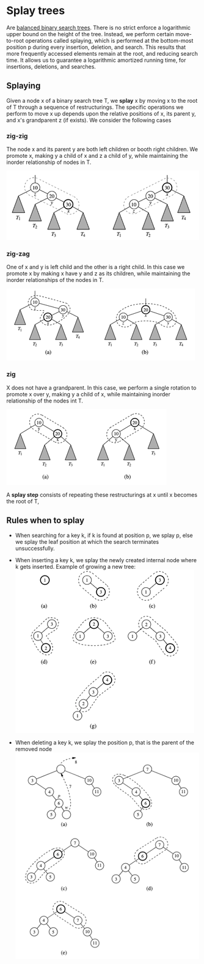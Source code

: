 # Splay trees

Are [balanced binary search trees](balanced_search_trees.md). There is no strict enforce a logarithmic upper bound on the height of the tree. Instead, we perform certain move-to-root operations called splaying, which is performed at the bottom-most position p during every insertion, deletion, and search. This results that more frequently accessed elements remain at the root, and reducing search time. It allows us to guarantee a logarithmic amortized running time, for insertions, deletions, and searches. 

## Splaying
Given a node x of a binary search tree T, we **splay** x by moving x to the root of T through a sequence of restructurings. The specific operations we perform to move x up depends upon the relative positions of x, its parent y, and x's grandparent z (if exists). We consider the following cases

### zig-zig
The node x and its parent y are both left children or booth right children. We promote x, making y a child of x and z a child of y, while maintaining the inorder relationship of nodes in T.

![zig zig](../.images/algorithms/splay_tree_zig_zig.png)

### zig-zag 

One of x and y is left child and the other is a right child. In this case we promote x by making x have y and z as its children, while maintaining the inorder relationships of the nodes in T.

![zig zag](../.images/algorithms/splay_tree_zig_zag.png)
   
### zig 

X does not have a grandparent. In this case, we perform a single rotation to promote x over y, making y a child of x, while maintaining inorder relationship of the nodes int T.

![zag](../.images/algorithms/splay_tree_zag.png)

A **splay step** consists of repeating these restructurings at x until x becomes the root of T, 

## Rules when to splay
* When searching for a key k, if k is found at position p, we splay p, else we splay the leaf position at which the search terminates unsuccessfully. 
* When inserting a key k, we splay the newly created internal node where k gets inserted. Example of growing a new tree:
  ![splay insertion](../.images/algorithms/splay_insertions.png)

* When deleting a key k, we splay the position p, that is the parent of the removed node
  ![splay deletion](../.images/algorithms/splay_deletion.png)
